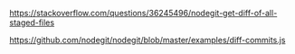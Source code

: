 https://stackoverflow.com/questions/36245496/nodegit-get-diff-of-all-staged-files

https://github.com/nodegit/nodegit/blob/master/examples/diff-commits.js
